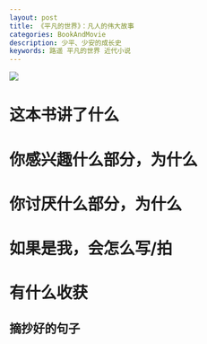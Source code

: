 ```yaml
---
layout: post
title: 《平凡的世界》：凡人的伟大故事
categories: BookAndMovie
description: 少平、少安的成长史
keywords: 路遥 平凡的世界 近代小说
---
```


![](https://timgsa.baidu.com/timg?image&quality=80&size=b9999_10000&sec=1522771162844&di=e2d25b6b482d440fd84b5783644fe9de&imgtype=jpg&src=http%3A%2F%2Fimg1.imgtn.bdimg.com%2Fit%2Fu%3D684518216%2C3816253733%26fm%3D214%26gp%3D0.jpg)

# 这本书讲了什么

# 你感兴趣什么部分，为什么

# 你讨厌什么部分，为什么

# 如果是我，会怎么写/拍

# 有什么收获

## 摘抄好的句子